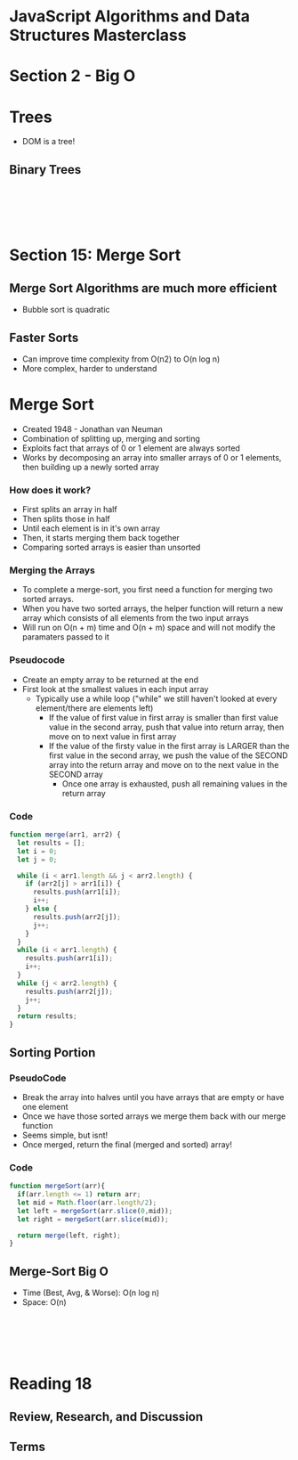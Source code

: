 # JavaScript Algorithms and Data Structures Masterclass

# Section 2 - Big O

# Trees
- DOM is a tree!
## Binary Trees



<br/><br/><br/><br/>






# Section 15: Merge Sort

## Merge Sort Algorithms are much more efficient
- Bubble sort is quadratic
## Faster Sorts
- Can improve time complexity from O(n2) to O(n log n)
- More complex, harder to understand
# Merge Sort
- Created 1948 - Jonathan van Neuman
- Combination of splitting up, merging and sorting
- Exploits fact that arrays of 0 or 1 element are always sorted
- Works by decomposing an array into smaller arrays of 0 or 1 elements, then building up a newly sorted array
### How does it work?
- First splits an array in half
- Then splits those in half
- Until each element is in it's own array
- Then, it starts merging them back together
- Comparing sorted arrays is easier than unsorted
### Merging the Arrays
- To complete a merge-sort, you first need a function for merging two sorted arrays.
- When you have two sorted arrays, the helper function will return a new array which consists of all elements from the two input arrays
- Will run on O(n + m) time and O(n + m) space and will not modify the paramaters passed to it
### Pseudocode
- Create an empty array to be returned at the end
- First look at the smallest values in each input array
  - Typically use a while loop ("while" we still haven't looked at every element/there are elements left)
    - If the value of first value in first array is smaller than first value value in the second array, push that value into return array, then move on to next value in first array
    - If the value of the firsty value in the first array is LARGER than the first value in the second array, we push the value of the SECOND array into the return array and move on to the next value in the SECOND array
      - Once one array is exhausted, push all remaining values in the return array
### Code
```javascript
function merge(arr1, arr2) {
  let results = [];
  let i = 0;
  let j = 0;

  while (i < arr1.length && j < arr2.length) {
    if (arr2[j] > arr1[i]) {
      results.push(arr1[i]);
      i++;
    } else {
      results.push(arr2[j]);
      j++;
    }
  }
  while (i < arr1.length) {
    results.push(arr1[i]);
    i++;
  }
  while (j < arr2.length) {
    results.push(arr2[j]);
    j++;
  }
  return results;
}
```

## Sorting Portion
### PseudoCode
- Break the array into halves until you have arrays that are empty or have one element
- Once we have those sorted arrays we merge them back with our merge function
- Seems simple, but isnt!
- Once merged, return the final (merged and sorted) array!

### Code
```javascript
function mergeSort(arr){
  if(arr.length <= 1) return arr;
  let mid = Math.floor(arr.length/2);
  let left = mergeSort(arr.slice(0,mid));
  let right = mergeSort(arr.slice(mid));

  return merge(left, right);
}
```

## Merge-Sort Big O
- Time (Best, Avg, & Worse): O(n log n)
- Space: O(n)




<br/><br/><br/><br/>






# Reading 18

## Review, Research, and Discussion

## Terms
